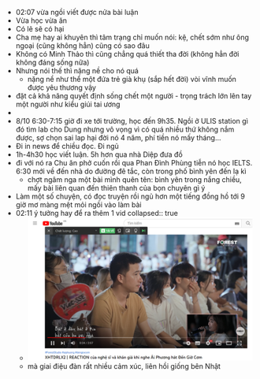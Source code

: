 - 02:07 vừa ngồi viết được nửa bài luận
- Vừa học vừa ăn
- Có lẽ sẽ có hại
- Cha mẹ hay ai khuyên thì tâm trạng chỉ muốn nói: kệ, chết sớm như ông ngoại (cũng không hẳn) cũng có sao đâu
- Không có Minh Thảo thì cũng chẳng quá thiết tha đời (không hẳn đời không đáng sống nữa)
- Nhưng nói thế thì nặng nề cho nó quá
	- nặng nề như thể một đứa trẻ già khụ (sắp hết đời) vòi vĩnh muốn được yêu thương vậy
- đặt cả khả năng quyết định sống chết một người - trọng trách lớn lên tay một người như kiểu giúi tai ương
-
- 8/10 6:30-7:15 giờ đi xe tới trường, học đến 9h35. Ngồi ở ULIS station gì đó tìm lab cho Dung nhưng vô vọng vì có quá nhiều thứ không nắm được, sợ chọn sai lap hại đời nó 4 năm, phí tiền nó mấy tháng...
- Đi in news để chiều đọc. Đi ngủ
- 1h-4h30 học viết luận. 5h hơn qua nhà Diệp đưa đồ
- đi với nó ra Chu ăn phở cuốn rồi qua Phan Đình Phùng tiễn nó học IELTS. 6:30 mới về đến nhà do đường đê tắc, còn trong phố bình yên đến lạ kì
	- chợt ngâm nga một bài mình quên tên: bình yên trong nắng chiều, mấy bài liên quan đến thiên thanh của bọn chuyên gì ý
- Làm một số chuyện, có đọc truyện rồi ngủ hơn một tiếng đồng hồ tới 9 giờ mơ màng mệt mỏi ngồi vào làm bài
- 02:11 ý tưởng hay để ra thêm 1 vid
  collapsed:: true
	- ![image.png](../assets/image_1667934672402_0.png)
	- mà giai điệu đàn rất nhiều cảm xúc, liên hồi giống bên Nhật
